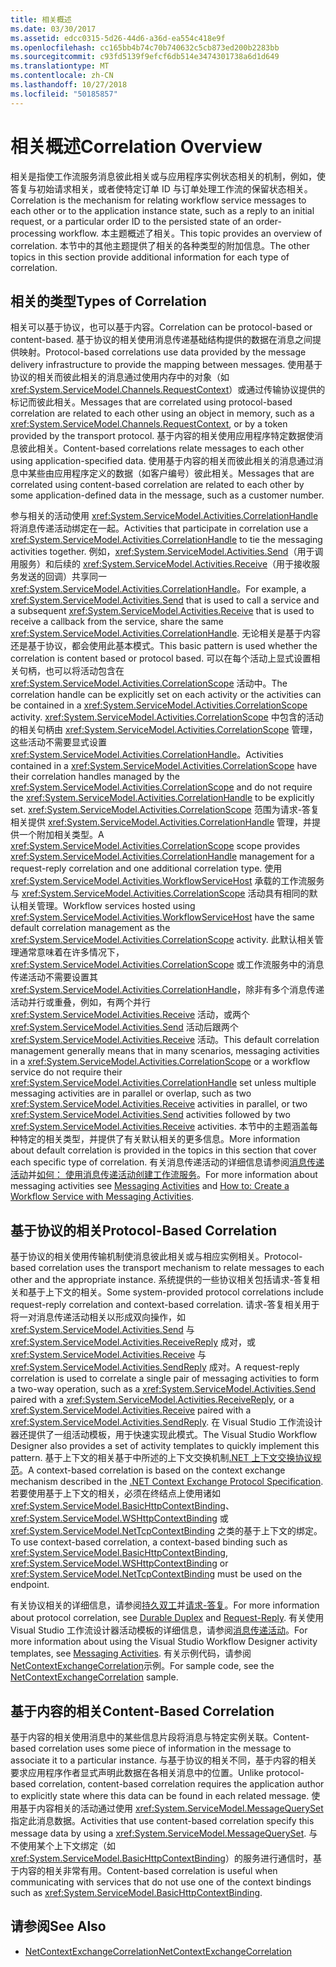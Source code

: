 ```yaml
---
title: 相关概述
ms.date: 03/30/2017
ms.assetid: edcc0315-5d26-44d6-a36d-ea554c418e9f
ms.openlocfilehash: cc165bb4b74c70b740632c5cb873ed200b2283bb
ms.sourcegitcommit: c93fd5139f9efcf6db514e3474301738a6d1d649
ms.translationtype: MT
ms.contentlocale: zh-CN
ms.lasthandoff: 10/27/2018
ms.locfileid: "50185857"
---
```

# <a name="correlation-overview"></a><span data-ttu-id="fd9a6-102">相关概述</span><span class="sxs-lookup"><span data-stu-id="fd9a6-102">Correlation Overview</span></span>
<span data-ttu-id="fd9a6-103">相关是指使工作流服务消息彼此相关或与应用程序实例状态相关的机制，例如，使答复与初始请求相关，或者使特定订单 ID 与订单处理工作流的保留状态相关。</span><span class="sxs-lookup"><span data-stu-id="fd9a6-103">Correlation is the mechanism for relating workflow service messages to each other or to the application instance state, such as a reply to an initial request, or a particular order ID to the persisted state of an order-processing workflow.</span></span> <span data-ttu-id="fd9a6-104">本主题概述了相关。</span><span class="sxs-lookup"><span data-stu-id="fd9a6-104">This topic provides an overview of correlation.</span></span> <span data-ttu-id="fd9a6-105">本节中的其他主题提供了相关的各种类型的附加信息。</span><span class="sxs-lookup"><span data-stu-id="fd9a6-105">The other topics in this section provide additional information for each type of correlation.</span></span>  
  
## <a name="types-of-correlation"></a><span data-ttu-id="fd9a6-106">相关的类型</span><span class="sxs-lookup"><span data-stu-id="fd9a6-106">Types of Correlation</span></span>  
 <span data-ttu-id="fd9a6-107">相关可以基于协议，也可以基于内容。</span><span class="sxs-lookup"><span data-stu-id="fd9a6-107">Correlation can be protocol-based or content-based.</span></span> <span data-ttu-id="fd9a6-108">基于协议的相关使用消息传递基础结构提供的数据在消息之间提供映射。</span><span class="sxs-lookup"><span data-stu-id="fd9a6-108">Protocol-based correlations use data provided by the message delivery infrastructure to provide the mapping between messages.</span></span> <span data-ttu-id="fd9a6-109">使用基于协议的相关而彼此相关的消息通过使用内存中的对象（如 <xref:System.ServiceModel.Channels.RequestContext>）或通过传输协议提供的标记而彼此相关。</span><span class="sxs-lookup"><span data-stu-id="fd9a6-109">Messages that are correlated using protocol-based correlation are related to each other using an object in memory, such as a <xref:System.ServiceModel.Channels.RequestContext>, or by a token provided by the transport protocol.</span></span> <span data-ttu-id="fd9a6-110">基于内容的相关使用应用程序特定数据使消息彼此相关。</span><span class="sxs-lookup"><span data-stu-id="fd9a6-110">Content-based correlations relate messages to each other using application-specified data.</span></span> <span data-ttu-id="fd9a6-111">使用基于内容的相关而彼此相关的消息通过消息中某些由应用程序定义的数据（如客户编号）彼此相关。</span><span class="sxs-lookup"><span data-stu-id="fd9a6-111">Messages that are correlated using content-based correlation are related to each other by some application-defined data in the message, such as a customer number.</span></span>  
  
 <span data-ttu-id="fd9a6-112">参与相关的活动使用 <xref:System.ServiceModel.Activities.CorrelationHandle> 将消息传递活动绑定在一起。</span><span class="sxs-lookup"><span data-stu-id="fd9a6-112">Activities that participate in correlation use a <xref:System.ServiceModel.Activities.CorrelationHandle> to tie the messaging activities together.</span></span> <span data-ttu-id="fd9a6-113">例如，<xref:System.ServiceModel.Activities.Send>（用于调用服务）和后续的 <xref:System.ServiceModel.Activities.Receive>（用于接收服务发送的回调）共享同一 <xref:System.ServiceModel.Activities.CorrelationHandle>。</span><span class="sxs-lookup"><span data-stu-id="fd9a6-113">For example, a <xref:System.ServiceModel.Activities.Send> that is used to call a service and a subsequent <xref:System.ServiceModel.Activities.Receive> that is used to receive a callback from the service, share the same <xref:System.ServiceModel.Activities.CorrelationHandle>.</span></span> <span data-ttu-id="fd9a6-114">无论相关是基于内容还是基于协议，都会使用此基本模式。</span><span class="sxs-lookup"><span data-stu-id="fd9a6-114">This basic pattern is used whether the correlation is content based or protocol based.</span></span> <span data-ttu-id="fd9a6-115">可以在每个活动上显式设置相关句柄，也可以将活动包含在 <xref:System.ServiceModel.Activities.CorrelationScope> 活动中。</span><span class="sxs-lookup"><span data-stu-id="fd9a6-115">The correlation handle can be explicitly set on each activity or the activities can be contained in a <xref:System.ServiceModel.Activities.CorrelationScope> activity.</span></span> <span data-ttu-id="fd9a6-116"><xref:System.ServiceModel.Activities.CorrelationScope> 中包含的活动的相关句柄由 <xref:System.ServiceModel.Activities.CorrelationScope> 管理，这些活动不需要显式设置 <xref:System.ServiceModel.Activities.CorrelationHandle>。</span><span class="sxs-lookup"><span data-stu-id="fd9a6-116">Activities contained in a <xref:System.ServiceModel.Activities.CorrelationScope> have their correlation handles managed by the <xref:System.ServiceModel.Activities.CorrelationScope> and do not require the <xref:System.ServiceModel.Activities.CorrelationHandle> to be explicitly set.</span></span> <span data-ttu-id="fd9a6-117"><xref:System.ServiceModel.Activities.CorrelationScope> 范围为请求-答复相关提供 <xref:System.ServiceModel.Activities.CorrelationHandle> 管理，并提供一个附加相关类型。</span><span class="sxs-lookup"><span data-stu-id="fd9a6-117">A <xref:System.ServiceModel.Activities.CorrelationScope> scope provides <xref:System.ServiceModel.Activities.CorrelationHandle> management for a request-reply correlation and one additional correlation type.</span></span> <span data-ttu-id="fd9a6-118">使用 <xref:System.ServiceModel.Activities.WorkflowServiceHost> 承载的工作流服务与 <xref:System.ServiceModel.Activities.CorrelationScope> 活动具有相同的默认相关管理。</span><span class="sxs-lookup"><span data-stu-id="fd9a6-118">Workflow services hosted using <xref:System.ServiceModel.Activities.WorkflowServiceHost> have the same default correlation management as the <xref:System.ServiceModel.Activities.CorrelationScope> activity.</span></span> <span data-ttu-id="fd9a6-119">此默认相关管理通常意味着在许多情况下，<xref:System.ServiceModel.Activities.CorrelationScope> 或工作流服务中的消息传递活动不需要设置其 <xref:System.ServiceModel.Activities.CorrelationHandle>，除非有多个消息传递活动并行或重叠，例如，有两个并行 <xref:System.ServiceModel.Activities.Receive> 活动，或两个 <xref:System.ServiceModel.Activities.Send> 活动后跟两个 <xref:System.ServiceModel.Activities.Receive> 活动。</span><span class="sxs-lookup"><span data-stu-id="fd9a6-119">This default correlation management generally means that in many scenarios, messaging activities in a <xref:System.ServiceModel.Activities.CorrelationScope> or a workflow service do not require their <xref:System.ServiceModel.Activities.CorrelationHandle> set unless multiple messaging activities are in parallel or overlap, such as two <xref:System.ServiceModel.Activities.Receive> activities in parallel, or two <xref:System.ServiceModel.Activities.Send> activities followed by two <xref:System.ServiceModel.Activities.Receive> activities.</span></span> <span data-ttu-id="fd9a6-120">本节中的主题涵盖每种特定的相关类型，并提供了有关默认相关的更多信息。</span><span class="sxs-lookup"><span data-stu-id="fd9a6-120">More information about default correlation is provided in the topics in this section that cover each specific type of correlation.</span></span> <span data-ttu-id="fd9a6-121">有关消息传递活动的详细信息请参阅[消息传递活动](../../../../docs/framework/wcf/feature-details/messaging-activities.md)并[如何： 使用消息传递活动创建工作流服务](../../../../docs/framework/wcf/feature-details/how-to-create-a-workflow-service-with-messaging-activities.md)。</span><span class="sxs-lookup"><span data-stu-id="fd9a6-121">For more information about messaging activities see [Messaging Activities](../../../../docs/framework/wcf/feature-details/messaging-activities.md) and [How to: Create a Workflow Service with Messaging Activities](../../../../docs/framework/wcf/feature-details/how-to-create-a-workflow-service-with-messaging-activities.md).</span></span>  
  
## <a name="protocol-based-correlation"></a><span data-ttu-id="fd9a6-122">基于协议的相关</span><span class="sxs-lookup"><span data-stu-id="fd9a6-122">Protocol-Based Correlation</span></span>

<span data-ttu-id="fd9a6-123">基于协议的相关使用传输机制使消息彼此相关或与相应实例相关。</span><span class="sxs-lookup"><span data-stu-id="fd9a6-123">Protocol-based correlation uses the transport mechanism to relate messages to each other and the appropriate instance.</span></span> <span data-ttu-id="fd9a6-124">系统提供的一些协议相关包括请求-答复相关和基于上下文的相关。</span><span class="sxs-lookup"><span data-stu-id="fd9a6-124">Some system-provided protocol correlations include request-reply correlation and context-based correlation.</span></span> <span data-ttu-id="fd9a6-125">请求-答复相关用于将一对消息传递活动相关以形成双向操作，如 <xref:System.ServiceModel.Activities.Send> 与 <xref:System.ServiceModel.Activities.ReceiveReply> 成对，或 <xref:System.ServiceModel.Activities.Receive> 与 <xref:System.ServiceModel.Activities.SendReply> 成对。</span><span class="sxs-lookup"><span data-stu-id="fd9a6-125">A request-reply correlation is used to correlate a single pair of messaging activities to form a two-way operation, such as a <xref:System.ServiceModel.Activities.Send> paired with a <xref:System.ServiceModel.Activities.ReceiveReply>, or a <xref:System.ServiceModel.Activities.Receive> paired with a <xref:System.ServiceModel.Activities.SendReply>.</span></span> <span data-ttu-id="fd9a6-126">在 Visual Studio 工作流设计器还提供了一组活动模板，用于快速实现此模式。</span><span class="sxs-lookup"><span data-stu-id="fd9a6-126">The Visual Studio Workflow Designer also provides a set of activity templates to quickly implement this pattern.</span></span> <span data-ttu-id="fd9a6-127">基于上下文的相关基于中所述的上下文交换机制[.NET 上下文交换协议规范](https://go.microsoft.com/fwlink/?LinkID=166059)。</span><span class="sxs-lookup"><span data-stu-id="fd9a6-127">A context-based correlation is based on the context exchange mechanism described in the [.NET Context Exchange Protocol Specification](https://go.microsoft.com/fwlink/?LinkID=166059).</span></span> <span data-ttu-id="fd9a6-128">若要使用基于上下文的相关，必须在终结点上使用诸如 <xref:System.ServiceModel.BasicHttpContextBinding>、<xref:System.ServiceModel.WSHttpContextBinding> 或 <xref:System.ServiceModel.NetTcpContextBinding> 之类的基于上下文的绑定。</span><span class="sxs-lookup"><span data-stu-id="fd9a6-128">To use context-based correlation, a context-based binding such as <xref:System.ServiceModel.BasicHttpContextBinding>, <xref:System.ServiceModel.WSHttpContextBinding> or <xref:System.ServiceModel.NetTcpContextBinding> must be used on the endpoint.</span></span>  
  
<span data-ttu-id="fd9a6-129">有关协议相关的详细信息，请参阅[持久双工](../../../../docs/framework/wcf/feature-details/durable-duplex-correlation.md)并[请求-答复](../../../../docs/framework/wcf/feature-details/request-reply-correlation.md)。</span><span class="sxs-lookup"><span data-stu-id="fd9a6-129">For more information about protocol correlation, see [Durable Duplex](../../../../docs/framework/wcf/feature-details/durable-duplex-correlation.md) and [Request-Reply](../../../../docs/framework/wcf/feature-details/request-reply-correlation.md).</span></span> <span data-ttu-id="fd9a6-130">有关使用 Visual Studio 工作流设计器活动模板的详细信息，请参阅[消息传递活动](../../../../docs/framework/wcf/feature-details/messaging-activities.md)。</span><span class="sxs-lookup"><span data-stu-id="fd9a6-130">For more information about using the Visual Studio Workflow Designer activity templates, see [Messaging Activities](../../../../docs/framework/wcf/feature-details/messaging-activities.md).</span></span> <span data-ttu-id="fd9a6-131">有关示例代码，请参阅[NetContextExchangeCorrelation](https://docs.microsoft.com/previous-versions/dotnet/netframework-4.0/ee662963%28v%3dvs.100%29)示例。</span><span class="sxs-lookup"><span data-stu-id="fd9a6-131">For sample code, see the [NetContextExchangeCorrelation](https://docs.microsoft.com/previous-versions/dotnet/netframework-4.0/ee662963%28v%3dvs.100%29) sample.</span></span>  
  
## <a name="content-based-correlation"></a><span data-ttu-id="fd9a6-132">基于内容的相关</span><span class="sxs-lookup"><span data-stu-id="fd9a6-132">Content-Based Correlation</span></span>

<span data-ttu-id="fd9a6-133">基于内容的相关使用消息中的某些信息片段将消息与特定实例关联。</span><span class="sxs-lookup"><span data-stu-id="fd9a6-133">Content-based correlation uses some piece of information in the message to associate it to a particular instance.</span></span> <span data-ttu-id="fd9a6-134">与基于协议的相关不同，基于内容的相关要求应用程序作者显式声明此数据在各相关消息中的位置。</span><span class="sxs-lookup"><span data-stu-id="fd9a6-134">Unlike protocol-based correlation, content-based correlation requires the application author to explicitly state where this data can be found in each related message.</span></span> <span data-ttu-id="fd9a6-135">使用基于内容相关的活动通过使用 <xref:System.ServiceModel.MessageQuerySet> 指定此消息数据。</span><span class="sxs-lookup"><span data-stu-id="fd9a6-135">Activities that use content-based correlation specify this message data by using a <xref:System.ServiceModel.MessageQuerySet>.</span></span> <span data-ttu-id="fd9a6-136">与不使用某个上下文绑定（如 <xref:System.ServiceModel.BasicHttpContextBinding>）的服务进行通信时，基于内容的相关非常有用。</span><span class="sxs-lookup"><span data-stu-id="fd9a6-136">Content-based correlation is useful when communicating with services that do not use one of the context bindings such as <xref:System.ServiceModel.BasicHttpContextBinding>.</span></span>
  
## <a name="see-also"></a><span data-ttu-id="fd9a6-137">请参阅</span><span class="sxs-lookup"><span data-stu-id="fd9a6-137">See Also</span></span>  

- [<span data-ttu-id="fd9a6-138">NetContextExchangeCorrelation</span><span class="sxs-lookup"><span data-stu-id="fd9a6-138">NetContextExchangeCorrelation</span></span>](https://docs.microsoft.com/previous-versions/dotnet/netframework-4.0/ee662963%28v%3dvs.100%29)
